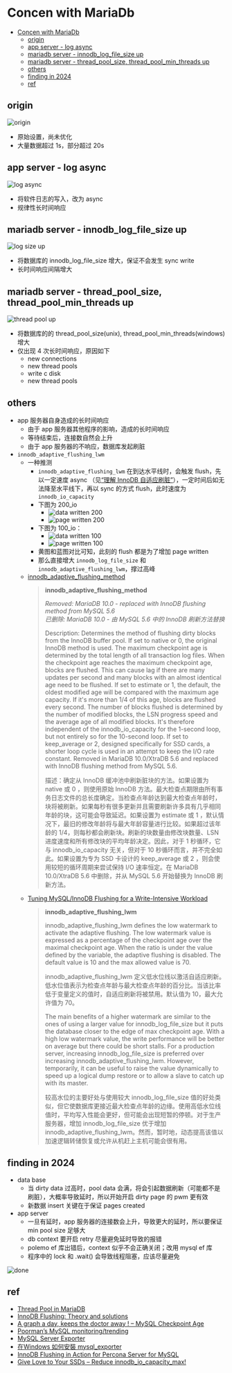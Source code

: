 # Concen with MariaDb

- [Concen with MariaDb](#concen-with-mariadb)
  - [origin](#origin)
  - [app server - log async](#app-server---log-async)
  - [mariadb server - innodb\_log\_file\_size up](#mariadb-server---innodb_log_file_size-up)
  - [mariadb server - thread\_pool\_size, thread\_pool\_min\_threads up](#mariadb-server---thread_pool_size-thread_pool_min_threads-up)
  - [others](#others)
  - [finding in 2024](#finding-in-2024)
  - [ref](#ref)

## origin
![origin](img/origin.png)
- 原始设置，尚未优化
- 大量数据超过 1s，部分超过 20s


## app server - log async
![log async](img/log-async.png)
- 将软件日志的写入，改为 async
- 规律性长时间响应


## mariadb server - innodb_log_file_size up
![log size up](img/log-size-up.png)
- 将数据库的 innodb_log_file_size 增大，保证不会发生 sync write
- 长时间响应间隔增大


## mariadb server - thread_pool_size, thread_pool_min_threads up
![thread pool up](img/thread-pool-up.png)
- 将数据库的的 thread_pool_size(unix), thread_pool_min_threads(windows) 增大
- 仅出现 4 次长时间响应，原因如下
    - new connections
    - new thread pools
    - write c disk
    - new thread pools

## others
- app 服务器自身造成的长时间响应
  - 由于 app 服务器其他程序的影响，造成的长时间响应
  - 等待结束后，连接数自然会上升
  - 由于 app 服务器的不响应，数据库发起刷脏
- `innodb_adaptive_flushing_lwm`
  - 一种推测
    - `innodb_adaptive_flushing_lwm` 在到达水平线时，会触发 flush，先以一定速度 async （见[“理解 InnoDB 自适应刷脏”](https://leviathan.vip/2020/05/19/mysql-understand-adaptive-flushing/)），一定时间后如无法降至水平线下，再以 sync 的方式 flush，此时速度为 `innodb_io_capacity`
    - 下图为 200_io
      - ![data written 200](img/innodb_io_capactiry-200.png)
      - ![page written 200](img/page_written-200.png)
    - 下图为 100_io：
      - ![data written 100](img/innodb_io_capactiry-100.png)
      - ![page written 100](img/page_written-100.png)
    - 黄图和蓝图对比可知，此刻的 flush 都是为了增加 page written
    - 那么直接增大 `innodb_log_file_size` 和 `innodb_adaptive_flushing_lwm`，撑过高峰
  - [innodb_adaptive_flushing_method](https://mariadb.com/kb/en/innodb-system-variables/#innodb_adaptive_flushing_method)
    > **innodb_adaptive_flushing_method**
    >
    > _Removed: MariaDB 10.0 - replaced with InnoDB flushing method from MySQL 5.6_  
    > _已删除: MariaDB 10.0 - 由 MySQL 5.6 中的 InnoDB 刷新方法替换_
    >
    > Description: Determines the method of flushing dirty blocks from the InnoDB buffer pool. If set to native or 0, the original InnoDB method is used. The maximum checkpoint age is determined by the total length of all transaction log files. When the checkpoint age reaches the maximum checkpoint age, blocks are flushed. This can cause lag if there are many updates per second and many blocks with an almost identical age need to be flushed. If set to estimate or 1, the default, the oldest modified age will be compared with the maximum age capacity. If it's more than 1/4 of this age, blocks are flushed every second. The number of blocks flushed is determined by the number of modified blocks, the LSN progress speed and the average age of all modified blocks. It's therefore independent of the innodb_io_capacity for the 1-second loop, but not entirely so for the 10-second loop. If set to keep_average or 2, designed specifically for SSD cards, a shorter loop cycle is used in an attempt to keep the I/O rate constant. Removed in MariaDB 10.0/XtraDB 5.6 and replaced with InnoDB flushing method from MySQL 5.6.
    > 
    > 描述：确定从 InnoDB 缓冲池中刷新脏块的方法。如果设置为 native 或 0 ，则使用原始 InnoDB 方法。最大检查点期限由所有事务日志文件的总长度确定。当检查点年龄达到最大检查点年龄时，块将被刷新。如果每秒有很多更新并且需要刷新许多具有几乎相同年龄的块，这可能会导致延迟。如果设置为 estimate 或 1 ，默认情况下，最旧的修改年龄将与最大年龄容量进行比较。如果超过该年龄的 1/4，则每秒都会刷新块。刷新的块数量由修改块数量、LSN 进度速度和所有修改块的平均年龄决定。因此，对于 1 秒循环，它与 innodb_io_capacity 无关，但对于 10 秒循环而言，并不完全如此。如果设置为专为 SSD 卡设计的 keep_average 或 2 ，则会使用较短的循环周期来尝试保持 I/O 速率恒定。在 MariaDB 10.0/XtraDB 5.6 中删除，并从 MySQL 5.6 开始替换为 InnoDB 刷新方法。
  - [Tuning MySQL/InnoDB Flushing for a Write-Intensive Workload](https://www.percona.com/blog/tuning-mysql-innodb-flushing-for-a-write-intensive-workload/)
    > **innodb_adaptive_flushing_lwm**
    >
    > innodb_adaptive_flushing_lwm defines the low watermark to activate the adaptive flushing. The low watermark value is expressed as a percentage of the checkpoint age over the maximal checkpoint age. When the ratio is under the value defined by the variable, the adaptive flushing is disabled. The default value is 10 and the max allowed value is 70.
    > 
    > innodb_adaptive_flushing_lwm 定义低水位线以激活自适应刷新。低水位值表示为检查点年龄与最大检查点年龄的百分比。当该比率低于变量定义的值时，自适应刷新将被禁用。默认值为 10，最大允许值为 70。
    > 
    > The main benefits of a higher watermark are similar to the ones of using a larger value for innodb_log_file_size but it puts the database closer to the edge of max checkpoint age. With a high low watermark value, the write performance will be better on average but there could be short stalls. For a production server, increasing innodb_log_file_size is preferred over increasing innodb_adaptive_flushing_lwm. However, temporarily, it can be useful to raise the value dynamically to speed up a logical dump restore or to allow a slave to catch up with its master.
    > 
    > 较高水位的主要好处与使用较大 innodb_log_file_size 值的好处类似，但它使数据库更接近最大检查点年龄的边缘。使用高低水位线值时，平均写入性能会更好，但可能会出现短暂的停顿。对于生产服务器，增加 innodb_log_file_size 优于增加 innodb_adaptive_flushing_lwm。然而，暂时地，动态提高该值以加速逻辑转储恢复或允许从机赶上主机可能会很有用。

## finding in 2024
- data base 
  - 当 dirty data 过高时，pool data 会满，将会引起数据刷新（可能都不是刷脏），大概率导致延时，所以开始开启 dirty page 的 pwm 更有效
  - 新数据 insert 关键在于保证 pages created
- app server
  - 一旦有延时，app 服务器的连接数会上升，导致更大的延时，所以要保证 min pool size 足够大
  - db context 要开启 retry 尽量避免延时导致的报错
  - polemo ef 库出错后，context 似乎不会正确关闭；改用 mysql ef 库
  - 程序中的 lock 和 .wait() 会导致线程阻塞，应该尽量避免

![done](img/done.png)


## ref
- [Thread Pool in MariaDB](https://mariadb.com/kb/en/thread-pool-in-mariadb/)
- [InnoDB Flushing: Theory and solutions](https://www.percona.com/blog/2011/04/04/innodb-flushing-theory-and-solutions/)
- [A graph a day, keeps the doctor away ! – MySQL Checkpoint Age](https://lefred.be/content/a-graph-a-day-keeps-the-doctor-away-mysql-checkpoint-age/)
- [Poorman’s MySQL monitoring/trending](https://lefred.be/content/poormans-mysql-monitoring-trending/)
- [MySQL Server Exporter](https://grafana.com/oss/prometheus/exporters/mysql-exporter/?tab=installation)
- [在Windows 如何安裝 mysql_exporter](https://opensource.dwins.com/?p=458)
- [InnoDB Flushing in Action for Percona Server for MySQL](https://www.percona.com/blog/innodb-flushing-in-action-for-percona-server-for-mysql/)
- [Give Love to Your SSDs – Reduce innodb_io_capacity_max!](https://www.percona.com/blog/give-love-to-your-ssds-reduce-innodb_io_capacity_max/)
